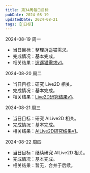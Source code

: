 ```yaml
---
title: 第34周每日目标
pubDate: 2024-08-19
updatedDate: 2024-08-21
tags: [📆日标]
---
```


2024-08-19 周一

- 当日目标：整理逍遥猫需求。
- 完成情况：基本完成。
- 相关结果：[逍遥猫需求v1](/lab/20240819b-xycat-req-v1)。

2024-08-20 周二

- 当日目标：研究 Live2D 相关。
- 完成情况：基本完成。
- 相关结果：[Live2D研究结果v1](/lab/20240820b-live2d-research-v1)。

2024-08-21 周三

- 当日目标：研究 AILive2D 相关。
- 完成情况：基本完成。
- 相关结果：[AILive2D研究结果v1](/lab/20240821c-ai-live2d-research-v1)。

2024-08-22 周四

- 当日目标：继续研究 AILive2D 相关。
- 完成情况：基本完成。
- 相关结果：暂无，合并于后续。
